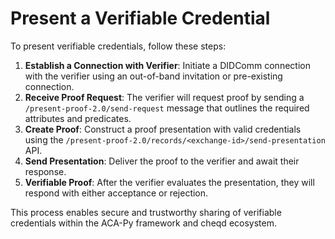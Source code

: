 # Present a Verifiable Credential

To present verifiable credentials, follow these steps:

1. **Establish a Connection with Verifier**: Initiate a DIDComm connection with the verifier using an out-of-band invitation or pre-existing connection.
2. **Receive Proof Request**: The verifier will request proof by sending a `/present-proof-2.0/send-request` message that outlines the required attributes and predicates.
3. **Create Proof**: Construct a proof presentation with valid credentials using the `/present-proof-2.0/records/<exchange-id>/send-presentation` API.
4. **Send Presentation**: Deliver the proof to the verifier and await their response.
5. **Verifiable Proof**: After the verifier evaluates the presentation, they will respond with either acceptance or rejection.

This process enables secure and trustworthy sharing of verifiable credentials within the ACA-Py framework and cheqd ecosystem.

